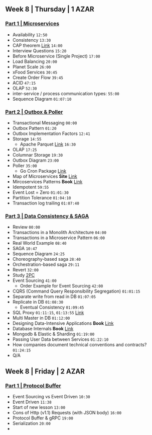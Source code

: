 ## Week 8 | Thursday | 1 AZAR
### [Part 1 | Microservices](https://drive.google.com/file/d/13gTnJHDamU7ph8-kiiSAzHCXUQHnfrip/view)
- Availability `12:50`
- Consistency `13:30`
- CAP theorem [Link](https://en.wikipedia.org/wiki/CAP_theorem) `14:00`
- Interview Questions `15:20`
- Before Microservice (Single Project) `17:00`
- Load Balancing `20:00`
- Planet Scale `26:00`
- xFood Services `30:45`
- Create Order Flow `39:45`
- ACID `47:15`
- OLAP `52:30`
- inter-service / process communication types: `55:00`
- Sequence Diagram `01:07:10`

### [Part 2 | Outbox & Poller](https://drive.google.com/file/d/1uYRwwlCfcjy8SglEt1g8XirdDK-Yupgx/view)
- Transactional Messaging `00:00`
- Outbox Pattern `01:20`
- Outbox Implementation Factors `12:41`
- Storage `14:55`
  - Apache Parquet [Link](https://parquet.apache.org/) `16:30`
- OLAP `17:25`
- Columnar Storage `19:30`
- Outbox Diagram `23:00`
- Poller `35:00`
  - Go Cron Package [Link](https://github.com/robfig/cron)
- Map of Microservices **Site** [Link](https://microservices.io/patterns/index.html)
- Mircoservices Patterns **Book** [Link](https://microservices.io/book)
- Idempotent `59:55`
- Event Lost = Zero `01:01:30`
- Partition Tolerance `01:04:10`
- Transaction log trailing `01:07:40`

### [Part 3 | Data Consistency & SAGA](https://drive.google.com/file/d/16cZ0-ZFOwt8QxMpQLkCh2UA4CzGjBRmZ/view?usp=sharing)
- Review `00:00`
- Transactions in a Monolith Architecture `04:00`
- Transactions in a Microservice Pattern `06:00`
- Real World Example `08:40`
- SAGA `10:47`
- Sequence Diagram `24:25`
- Choreography-based saga `28:40`
- Orchestration-based saga `29:11`
- Revert `32:00`
- Study [2PC](https://microservices.io/patterns/data/saga.html#forces)
- Event Sourcing `41:00`
  - Order Example for Event Sourcing `42:00`
- CQRS (Command Query Responsibility Segregation) `01:01:15`
- Separate write from read in DB `01:07:05`
- Replicate in DB `01:08:30`
  - Eventual Consistency `01:09:45`
- SQL Proxy `01:11:15`, `01:13:55` [Link](https://proxysql.com/)
- Multi Master in DB `01:12:00`
- Designing Data-Intensive Applications **Book** [Link](https://www.oreilly.com/library/view/designing-data-intensive-applications/9781491903063/)
- Database Internals **Book** [Link](https://www.amazon.com/Database-Internals-Deep-Distributed-Systems/dp/1492040347)
- Mongodb & Elastic & Sharding `01:19:00`
- Passing User Data between Services `01:22:10`
- How companies document technical conventions and contracts? `01:24:15`
- Q/A

## Week 8 | Friday | 2 AZAR
### [Part 1 | Protocol Buffer](https://drive.google.com/file/d/1GqMdPhvqqwrto0x-1-TPqwt9P5KjwqBD/view)
- Event Sourcing vs Event Driven `10:30`
- Event Driven `11:38`
- Start of new lesson `13:00`
- Cons of Http (v1.1) Requests (with JSON body) `16:00`
- Protocol Buffer & gRPC `19:00`
- Serialization `20:00`
- 
